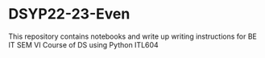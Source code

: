 # DSYP22-23-Even
This repository contains notebooks and write up writing instructions for BE IT SEM VI Course of DS using Python ITL604
